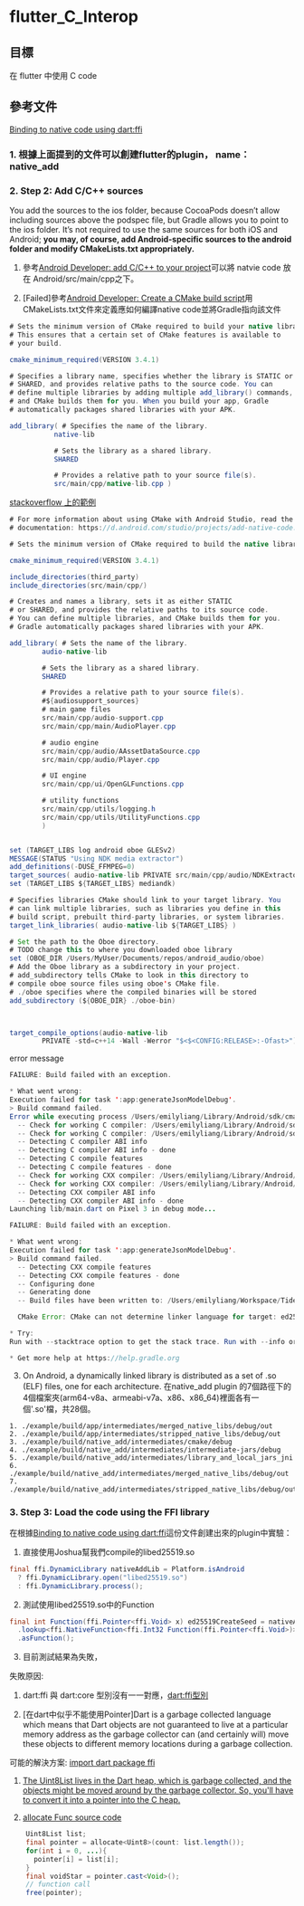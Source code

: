 # flutter_C_Interop

## 目標

在 flutter 中使用 C code

## 參考文件
[Binding to native code using dart:ffi](https://flutter.dev/docs/development/platform-integration/c-interop)

### 1. 根據上面提到的文件可以創建flutter的plugin， name：native_add

### 2. Step 2: Add C/C++ sources
You add the sources to the ios folder, because CocoaPods doesn’t allow including sources above the podspec file, but Gradle allows you to point to the ios folder. It’s not required to use the same sources for both iOS and Android; **you may, of course, add Android-specific sources to the android folder and modify CMakeLists.txt appropriately.**

  1. 參考[Android Developer: add C/C++ to your project](https://developer.android.com/studio/projects/add-native-code)可以將    natvie code 放在 Android/src/main/cpp之下。
  
  2. [Failed]參考[Android Developer: Create a CMake build script](https://developer.android.com/studio/projects/configure-cmake)用CMakeLists.txt文件來定義應如何編譯native code並將Gradle指向該文件
  
  ```java
  # Sets the minimum version of CMake required to build your native library.
  # This ensures that a certain set of CMake features is available to
  # your build.

  cmake_minimum_required(VERSION 3.4.1)

  # Specifies a library name, specifies whether the library is STATIC or
  # SHARED, and provides relative paths to the source code. You can
  # define multiple libraries by adding multiple add_library() commands,
  # and CMake builds them for you. When you build your app, Gradle
  # automatically packages shared libraries with your APK.

  add_library( # Specifies the name of the library.
             native-lib

             # Sets the library as a shared library.
             SHARED

             # Provides a relative path to your source file(s).
             src/main/cpp/native-lib.cpp )
  ```
  
  [stackoverflow 上的範例](https://stackoverflow.com/questions/54939099/where-can-i-find-a-working-cmakelists-txt-for-new-android-studio-project-with-ob)
  
```java
# For more information about using CMake with Android Studio, read the
# documentation: https://d.android.com/studio/projects/add-native-code.html

# Sets the minimum version of CMake required to build the native library.

cmake_minimum_required(VERSION 3.4.1)

include_directories(third_party)
include_directories(src/main/cpp/)

# Creates and names a library, sets it as either STATIC
# or SHARED, and provides the relative paths to its source code.
# You can define multiple libraries, and CMake builds them for you.
# Gradle automatically packages shared libraries with your APK.

add_library( # Sets the name of the library.
        audio-native-lib

        # Sets the library as a shared library.
        SHARED

        # Provides a relative path to your source file(s).
        #${audiosupport_sources}
        # main game files
        src/main/cpp/audio-support.cpp
        src/main/cpp/main/AudioPlayer.cpp

        # audio engine
        src/main/cpp/audio/AAssetDataSource.cpp
        src/main/cpp/audio/Player.cpp

        # UI engine
        src/main/cpp/ui/OpenGLFunctions.cpp

        # utility functions
        src/main/cpp/utils/logging.h
        src/main/cpp/utils/UtilityFunctions.cpp
        )


set (TARGET_LIBS log android oboe GLESv2)
MESSAGE(STATUS "Using NDK media extractor")
add_definitions(-DUSE_FFMPEG=0)
target_sources( audio-native-lib PRIVATE src/main/cpp/audio/NDKExtractor.cpp )
set (TARGET_LIBS ${TARGET_LIBS} mediandk)

# Specifies libraries CMake should link to your target library. You
# can link multiple libraries, such as libraries you define in this
# build script, prebuilt third-party libraries, or system libraries.
target_link_libraries( audio-native-lib ${TARGET_LIBS} )

# Set the path to the Oboe directory.
# TODO change this to where you downloaded oboe library
set (OBOE_DIR /Users/MyUser/Documents/repos/android_audio/oboe)
# Add the Oboe library as a subdirectory in your project.
# add_subdirectory tells CMake to look in this directory to
# compile oboe source files using oboe's CMake file.
# ./oboe specifies where the compiled binaries will be stored
add_subdirectory (${OBOE_DIR} ./oboe-bin)



target_compile_options(audio-native-lib
        PRIVATE -std=c++14 -Wall -Werror "$<$<CONFIG:RELEASE>:-Ofast>")
```

error message

```java
FAILURE: Build failed with an exception.

* What went wrong:
Execution failed for task ':app:generateJsonModelDebug'.
> Build command failed.
Error while executing process /Users/emilyliang/Library/Android/sdk/cmake/3.6.4111459/bin/cmake with arguments {-H/Users/emilyliang/Workspace/TideiSun/FlutterDev/wallet/android/app -B/Users/emilyliang/Workspace/TideiSun/FlutterDev/wallet/android/app/.cxx/cmake/debug/armeabi-v7a -DANDROID_ABI=armeabi-v7a -DANDROID_PLATFORM=android-19 -DCMAKE_LIBRARY_OUTPUT_DIRECTORY=/Users/emilyliang/Workspace/TideiSun/FlutterDev/wallet/build/app/intermediates/cmake/debug/obj/armeabi-v7a -DCMAKE_BUILD_TYPE=Debug -DANDROID_NDK=/Users/emilyliang/Library/Android/sdk/ndk/21.1.6352462 -DCMAKE_TOOLCHAIN_FILE=/Users/emilyliang/Library/Android/sdk/ndk/21.1.6352462/build/cmake/android.toolchain.cmake -DCMAKE_MAKE_PROGRAM=/Users/emilyliang/Library/Android/sdk/cmake/3.6.4111459/bin/ninja -GAndroid Gradle - Ninja}
  -- Check for working C compiler: /Users/emilyliang/Library/Android/sdk/ndk/21.1.6352462/toolchains/llvm/prebuilt/darwin-x86_64/bin/clang
  -- Check for working C compiler: /Users/emilyliang/Library/Android/sdk/ndk/21.1.6352462/toolchains/llvm/prebuilt/darwin-x86_64/bin/clang -- works
  -- Detecting C compiler ABI info
  -- Detecting C compiler ABI info - done
  -- Detecting C compile features
  -- Detecting C compile features - done
  -- Check for working CXX compiler: /Users/emilyliang/Library/Android/sdk/ndk/21.1.6352462/toolchains/llvm/prebuilt/darwin-x86_64/bin/clang++
  -- Check for working CXX compiler: /Users/emilyliang/Library/Android/sdk/ndk/21.1.6352462/toolchains/llvm/prebuilt/darwin-x86_64/bin/clang++ -- works
  -- Detecting CXX compiler ABI info
  -- Detecting CXX compiler ABI info - done
Launching lib/main.dart on Pixel 3 in debug mode...

FAILURE: Build failed with an exception.

* What went wrong:
Execution failed for task ':app:generateJsonModelDebug'.
> Build command failed.
  -- Detecting CXX compile features
  -- Detecting CXX compile features - done
  -- Configuring done
  -- Generating done
  -- Build files have been written to: /Users/emilyliang/Workspace/TideiSun/FlutterDev/wallet/android/app/.cxx/cmake/debug/armeabi-v7a

  CMake Error: CMake can not determine linker language for target: ed25519-lib

* Try:
Run with --stacktrace option to get the stack trace. Run with --info or --debug option to get more log output. Run with --scan to get full insights.

* Get more help at https://help.gradle.org

```


  3. On Android, a dynamically linked library is distributed as a set of .so (ELF) files, one for each architecture. 
在native_add plugin 的7個路徑下的4個檔案夾(arm64-v8a、armeabi-v7a、x86、x86_64)裡面各有一個'.so'檔，共28個。

    1. ./example/build/app/intermediates/merged_native_libs/debug/out
    2. ./example/build/app/intermediates/stripped_native_libs/debug/out
    3. ./example/build/native_add/intermediates/cmake/debug
    4. ./example/build/native_add/intermediates/intermediate-jars/debug
    5. ./example/build/native_add/intermediates/library_and_local_jars_jni
    6. ./example/build/native_add/intermediates/merged_native_libs/debug/out
    7. ./example/build/native_add/intermediates/stripped_native_libs/debug/out
    
    
### 3. Step 3: Load the code using the FFI library
在根據[Binding to native code using dart:ffi](https://flutter.dev/docs/development/platform-integration/c-interop)這份文件創建出來的plugin中實驗：

  1. 直接使用Joshua幫我們compile的libed25519.so
  
  ```java
  final ffi.DynamicLibrary nativeAddLib = Platform.isAndroid
    ? ffi.DynamicLibrary.open("libed25519.so")
    : ffi.DynamicLibrary.process();
  ```
  
  2. 測試使用libed25519.so中的Function
  
  ```java
  final int Function(ffi.Pointer<ffi.Void> x) ed25519CreateSeed = nativeAddLib
    .lookup<ffi.NativeFunction<ffi.Int32 Function(ffi.Pointer<ffi.Void>)>>("ed25519_create_seed")
    .asFunction();
  ```
  
  3. 目前測試結果為失敗，
  
   失敗原因: 
   
   1. dart:ffi 與 dart:core 型別沒有一一對應，[dart:ffi型別](https://api.dart.dev/stable/2.8.2/dart-ffi/dart-ffi-library.html)
   
   2. [在dart中似乎不能使用Pointer]Dart is a garbage collected language which means that Dart objects are not guaranteed to live at a particular memory address as the garbage collector can (and certainly will) move these objects to different memory locations during a garbage collection. 
      
   可能的解決方案: [import dart package ffi](https://pub.dev/packages/ffi#-readme-tab-)
    
   1. [The Uint8List lives in the Dart heap, which is garbage collected, and the objects might be moved around by the garbage collector. So, you'll have to convert it into a pointer into the C heap.](https://github.com/dart-lang/ffi/issues/27)
   
   2. [allocate Func source code](https://github.com/dart-lang/ffi/tree/master/lib/src)
    
  ```java
      Uint8List list;
      final pointer = allocate<Uint8>(count: list.length());
      for(int i = 0, ...){
        pointer[i] = list[i];
      }
      final voidStar = pointer.cast<Void>();
      // function call
      free(pointer);
  ```
    
